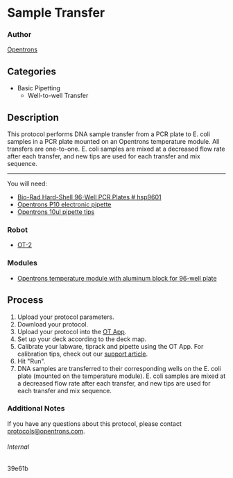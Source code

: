 # Sample Transfer

### Author
[Opentrons](http://www.opentrons.com/)

## Categories
* Basic Pipetting
    * Well-to-well Transfer

## Description
This protocol performs DNA sample transfer from a PCR plate to E. coli samples in a PCR plate mounted on an Opentrons temperature module. All transfers are one-to-one. E. coli samples are mixed at a decreased flow rate after each transfer, and new tips are used for each transfer and mix sequence.

---

You will need:
* [Bio-Rad Hard-Shell 96-Well PCR Plates # hsp9601](http://www.bio-rad.com/en-us/sku/hsp9601-hard-shell-96-well-pcr-plates-low-profile-thin-wall-skirted-white-clear?ID=hsp9601)
* [Opentrons P10 electronic pipette](https://shop.opentrons.com/collections/ot-2-pipettes)
* [Opentrons 10ul pipette tips](https://shop.opentrons.com/collections/opentrons-tips/products/opentrons-10ul-tips)

### Robot
* [OT-2](https://opentrons.com/ot-2)

### Modules
* [Opentrons temperature module with aluminum block for 96-well plate](https://shop.opentrons.com/collections/hardware-modules/products/tempdeck)

## Process
1. Upload your protocol parameters.
2. Download your protocol.
3. Upload your protocol into the [OT App](https://opentrons.com/ot-app).
4. Set up your deck according to the deck map.
5. Calibrate your labware, tiprack and pipette using the OT App. For calibration tips, check out our [support article](https://support.opentrons.com/ot-2/getting-started-software-setup/deck-calibration).
6. Hit "Run".
7. DNA samples are transferred to their corresponding wells on the E. coli plate (mounted on the temperature module). E. coli samples are mixed at a decreased flow rate after each transfer, and new tips are used for each transfer and mix sequence.

### Additional Notes
If you have any questions about this protocol, please contact protocols@opentrons.com.

###### Internal
39e61b
